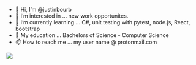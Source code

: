 - 👋 Hi, I’m @justinbourb
- 👀 I’m interested in ... new work opportunites.
- 🌱 I’m currently learning ... C#, unit testing with pytest, node.js, React, bootstrap
- 💞️ My education ... Bachelors of Science - Computer Science
- 📫 How to reach me ... my user name @ protonmail.com

![](https://github-readme-stats.vercel.app/api?username=justinbourb&show_icons=true&count_private=true)

<!---
justinbourb/justinbourb is a ✨ special ✨ repository because its `README.md` (this file) appears on your GitHub profile.
You can click the Preview link to take a look at your changes.
--->

